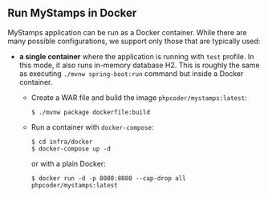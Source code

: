 ## Run MyStamps in Docker

MyStamps application can be run as a Docker container. While there are many
possible configurations, we support only those that are typically used:

* **a single container** where the application is running with `test` profile.
  In this mode, it also runs in-memory database H2. This is roughly the same as
  executing `./mvnw spring-boot:run` command but inside a Docker container.

  * Create a WAR file and build the image `phpcoder/mystamps:latest`:
    ```console
    $ ./mvnw package dockerfile:build
    ```
  * Run a container with `docker-compose`:
    ```console
    $ cd infra/docker
    $ docker-compose up -d
    ```
    or with a plain Docker:
    ```console
    $ docker run -d -p 8080:8080 --cap-drop all phpcoder/mystamps:latest
    ```

